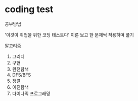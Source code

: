 # coding test

공부방법

'이것이 취업을 위한 코딩 테스트다'
이론 보고 한 문제씩 적용하며 풀기

알고리즘
1. 그리디
2. 구현
3. 완전탐색
4. DFS/BFS
5. 정렬
6. 이진탐색
7. 다이나믹 프로그래밍
